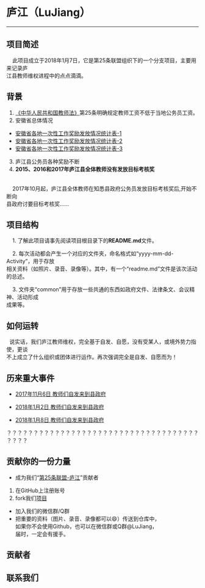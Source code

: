 # 庐江（LuJiang）
---------------
## 项目简述

    此项目成立于2018年1月7日，它是第25条联盟组织下的一个分支项目，主要用来记录庐<br/>
江县教师维权进程中的点点滴滴。
## 背景

1. [《中华人民共和国教师法》](https://learn.tsinghua.edu.cn/flfg/js/jiaoshifa.htm)第25条明确规定教师工资不低于当地公务员工资。
2. 安徽省总体情况
- [安徽省各地一次性工作奖励发放情况统计表-1](https://github.com/25thAssociation/LuJiang/blob/master/img/%E5%90%84%E5%9C%B0%E4%B8%80%E6%AC%A1%E6%80%A7%E5%B7%A5%E4%BD%9C%E5%A5%96%E5%8A%B1%E5%8F%91%E6%94%BE%E6%83%85%E5%86%B5%E7%BB%9F%E8%AE%A1%E8%A1%A8(%E5%AE%89%E5%BE%BD%E7%9C%81%E6%95%99%E8%82%B2%E5%8E%85).png?raw=true)
- [安徽省各地一次性工作奖励发放情况统计表-2](https://github.com/25thAssociation/LuJiang/blob/master/img/%E5%90%84%E5%9C%B0%E4%B8%80%E6%AC%A1%E6%80%A7%E5%B7%A5%E4%BD%9C%E5%A5%96%E5%8A%B1%E5%8F%91%E6%94%BE%E6%83%85%E5%86%B5%E7%BB%9F%E8%AE%A1%E8%A1%A8(%E5%AE%89%E5%BE%BD%E7%9C%81%E6%95%99%E8%82%B2%E5%8E%85)-2.png?raw=true)
- [安徽省各地一次性工作奖励发放情况统计表-3](https://github.com/25thAssociation/LuJiang/blob/master/img/%E5%90%84%E5%9C%B0%E4%B8%80%E6%AC%A1%E6%80%A7%E5%B7%A5%E4%BD%9C%E5%A5%96%E5%8A%B1%E5%8F%91%E6%94%BE%E6%83%85%E5%86%B5%E7%BB%9F%E8%AE%A1%E8%A1%A8(%E5%AE%89%E5%BE%BD%E7%9C%81%E6%95%99%E8%82%B2%E5%8E%85)-3.png?raw=true)

3. 庐江县公务员各种奖励不断
4. **2015、2016和2017年庐江县全体教师没有发放目标考核奖**
<br/>
    2017年10月起，庐江县全体教师在知悉县政府公务员发放目标考核奖后,开始不断向<br/>
县政府讨要目标考核奖……

## 项目结构

    1. 了解此项目请事先阅读项目根目录下的**README.md**文件。 <br/>
    
    2. 每次活动都会产生一个对应的文件夹，命名格式如“yyyy-mm-dd-Activity”，用于存放<br/>
相关资料（如照片、录音、录像等）。其中，有一个“readme.md”文件是该次活动的总述。<br/>

    3. 文件夹“common”用于存放一些共通的东西如政府文件、法律条文、会议精神、活动形成<br/>
成果等。<br/>
    
## 如何运转

  说实话，我们庐江教师维权，完全基于自发、自愿，没有受某人，或境外势力指使，更谈<br/>
不上成立了什么组织或团体进行运作。再次强调完全是自发、自愿而为！

## 历来重大事件
- [2017年11月6日 教师们自发来到县政府](https://github.com/25thAssociation/LuJiang/blob/master/2017-11-6-Activity/readme.md)

- [2018年1月2日 教师们自发来到县政府](https://github.com/25thAssociation/LuJiang/blob/master/2018-1-2-Activity/readme.md)

- [2018年1月8日 教师们自发来到县政府](https://github.com/25thAssociation/LuJiang/blob/master/2018-1-8-Activity/readme.md)

？？？？？？？？？？？？？？？？？？？？？？？？？？？？？？？？？？？？？？？？<br/>
## 贡献你的一份力量
- 成为我们“[第25条联盟-庐江](https://github.com/25thAssociation/LuJiang?from=groupmessage)”贡献者<br/>
1. 在GitHub上注册账号
2. fork我们[项目](https://github.com/25thAssociation/LuJiang/)
- 加入我们的微信群/Q群
- 把重要的资料（图片、录音、录像都可以😄）传送到仓库中，<br/>
如果你不会使用Github，也可以在微信群或Q群@LuJiang，<br/>
届时，一定会有援手。
## 贡献者
## 联系我们
